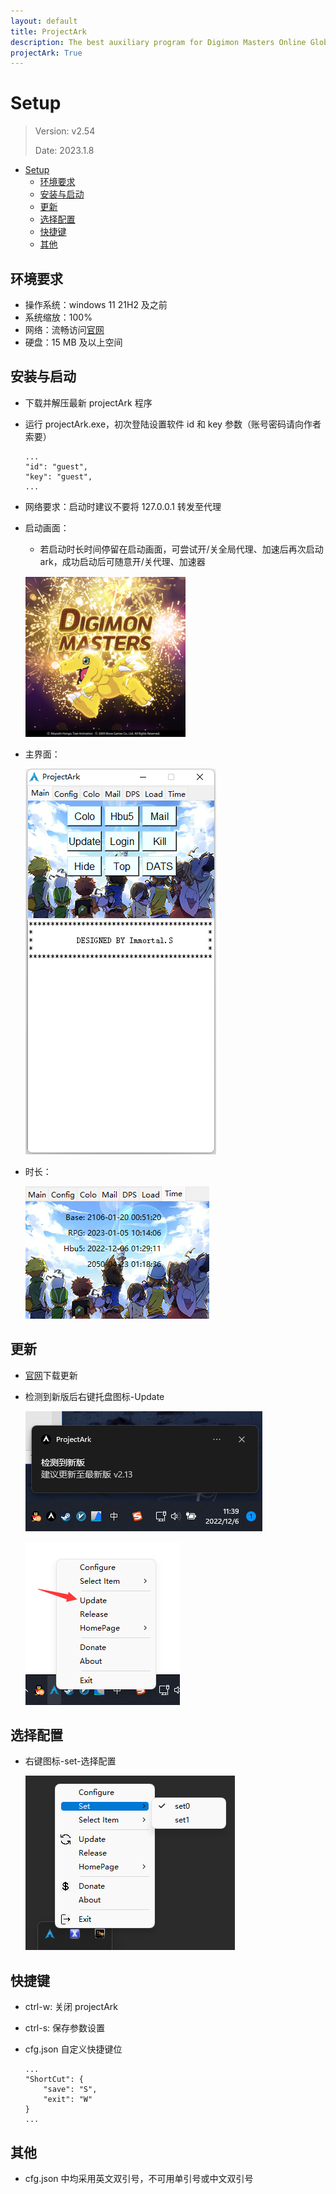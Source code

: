 ```yaml
---
layout: default
title: ProjectArk
description: The best auxiliary program for Digimon Masters Online Global
projectArk: True
---
```


# Setup
> Version: v2.54
>
> Date: 2023.1.8

- [Setup](#setup)
  - [环境要求](#环境要求)
  - [安装与启动](#安装与启动)
  - [更新](#更新)
  - [选择配置](#选择配置)
  - [快捷键](#快捷键)
  - [其他](#其他)

## 环境要求
- 操作系统：windows 11 21H2 及之前
- 系统缩放：100%
- 网络：流畅访问[官网](https://blog.immortal-s.asia)
- 硬盘：15 MB 及以上空间

## 安装与启动
- 下载并解压最新 projectArk 程序
- 运行 projectArk.exe，初次登陆设置软件 id 和 key 参数（账号密码请向作者索要）
  
      ...
      "id": "guest",
      "key": "guest",
      ...
- 网络要求：启动时建议不要将 127.0.0.1 转发至代理
- 启动画面：
  - 若启动时长时间停留在启动画面，可尝试开/关全局代理、加速后再次启动 ark，成功启动后可随意开/关代理、加速器
  
  ![23](/projectArk/resource/init.png)

- 主界面：

  ![12](/projectArk/resource/main.png)

- 时长：

  ![12](/projectArk/resource/time.png)

## 更新
- [官网](https://blog.immortal-s.asia/projectArk/download)下载更新
- 检测到新版后右键托盘图标-Update

  ![12](/projectArk/resource/update_info.png)

  ![12](/projectArk/resource/update.png)

## 选择配置
- 右键图标-set-选择配置

  ![12](/projectArk//resource/set.png)

## 快捷键
<!-- - ctrl-e: 隐藏 projectArk 窗口 -->
- ctrl-w: 关闭 projectArk
- ctrl-s: 保存参数设置
- cfg.json 自定义快捷键位

      ...
      "ShortCut": {
          "save": "S",
          "exit": "W"
      }
      ...

## 其他
- cfg.json 中均采用英文双引号，不可用单引号或中文双引号

